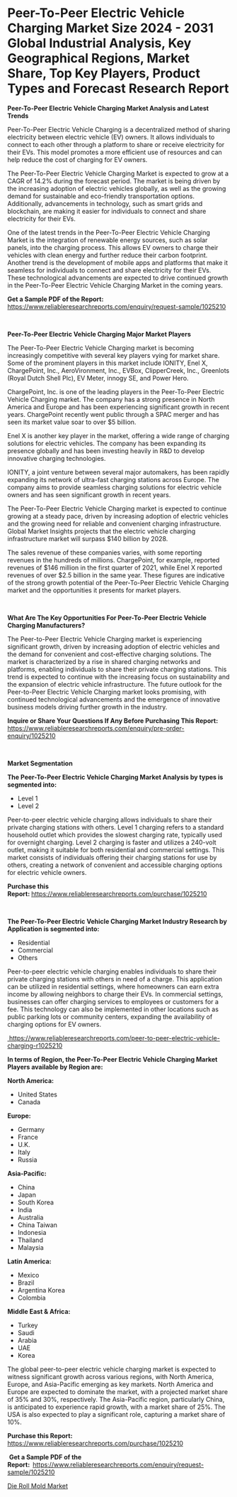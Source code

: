 <p><h1>Peer-To-Peer Electric Vehicle Charging Market Size 2024 - 2031 Global Industrial Analysis, Key Geographical Regions, Market Share, Top Key Players, Product Types and Forecast Research Report</h1></p><p><strong>Peer-To-Peer Electric Vehicle Charging Market Analysis and Latest Trends</strong></p>
<p><p>Peer-To-Peer Electric Vehicle Charging is a decentralized method of sharing electricity between electric vehicle (EV) owners. It allows individuals to connect to each other through a platform to share or receive electricity for their EVs. This model promotes a more efficient use of resources and can help reduce the cost of charging for EV owners.</p><p>The Peer-To-Peer Electric Vehicle Charging Market is expected to grow at a CAGR of 14.2% during the forecast period. The market is being driven by the increasing adoption of electric vehicles globally, as well as the growing demand for sustainable and eco-friendly transportation options. Additionally, advancements in technology, such as smart grids and blockchain, are making it easier for individuals to connect and share electricity for their EVs.</p><p>One of the latest trends in the Peer-To-Peer Electric Vehicle Charging Market is the integration of renewable energy sources, such as solar panels, into the charging process. This allows EV owners to charge their vehicles with clean energy and further reduce their carbon footprint. Another trend is the development of mobile apps and platforms that make it seamless for individuals to connect and share electricity for their EVs. These technological advancements are expected to drive continued growth in the Peer-To-Peer Electric Vehicle Charging Market in the coming years.</p></p>
<p><strong>Get a Sample PDF of the Report:&nbsp;</strong> <a href="https://www.reliableresearchreports.com/enquiry/request-sample/1025210">https://www.reliableresearchreports.com/enquiry/request-sample/1025210</a></p>
<p>&nbsp;</p>
<p><strong>Peer-To-Peer Electric Vehicle Charging Major Market Players</strong></p>
<p><p>The Peer-To-Peer Electric Vehicle Charging market is becoming increasingly competitive with several key players vying for market share. Some of the prominent players in this market include IONITY, Enel X, ChargePoint, Inc., AeroVironment, Inc., EVBox, ClipperCreek, Inc., Greenlots (Royal Dutch Shell Plc), EV Meter, innogy SE, and Power Hero.</p><p>ChargePoint, Inc. is one of the leading players in the Peer-To-Peer Electric Vehicle Charging market. The company has a strong presence in North America and Europe and has been experiencing significant growth in recent years. ChargePoint recently went public through a SPAC merger and has seen its market value soar to over $5 billion.</p><p>Enel X is another key player in the market, offering a wide range of charging solutions for electric vehicles. The company has been expanding its presence globally and has been investing heavily in R&D to develop innovative charging technologies.</p><p>IONITY, a joint venture between several major automakers, has been rapidly expanding its network of ultra-fast charging stations across Europe. The company aims to provide seamless charging solutions for electric vehicle owners and has seen significant growth in recent years.</p><p>The Peer-To-Peer Electric Vehicle Charging market is expected to continue growing at a steady pace, driven by increasing adoption of electric vehicles and the growing need for reliable and convenient charging infrastructure. Global Market Insights projects that the electric vehicle charging infrastructure market will surpass $140 billion by 2028.</p><p>The sales revenue of these companies varies, with some reporting revenues in the hundreds of millions. ChargePoint, for example, reported revenues of $146 million in the first quarter of 2021, while Enel X reported revenues of over $2.5 billion in the same year. These figures are indicative of the strong growth potential of the Peer-To-Peer Electric Vehicle Charging market and the opportunities it presents for market players.</p></p>
<p>&nbsp;</p>
<p><strong>What Are The Key Opportunities For Peer-To-Peer Electric Vehicle Charging Manufacturers?</strong></p>
<p><p>The Peer-to-Peer Electric Vehicle Charging market is experiencing significant growth, driven by increasing adoption of electric vehicles and the demand for convenient and cost-effective charging solutions. The market is characterized by a rise in shared charging networks and platforms, enabling individuals to share their private charging stations. This trend is expected to continue with the increasing focus on sustainability and the expansion of electric vehicle infrastructure. The future outlook for the Peer-to-Peer Electric Vehicle Charging market looks promising, with continued technological advancements and the emergence of innovative business models driving further growth in the industry.</p></p>
<p><strong>Inquire or Share Your Questions If Any Before Purchasing This Report:</strong> <a href="https://www.reliableresearchreports.com/enquiry/pre-order-enquiry/1025210">https://www.reliableresearchreports.com/enquiry/pre-order-enquiry/1025210</a></p>
<p>&nbsp;</p>
<p><strong>Market Segmentation</strong></p>
<p><strong>The Peer-To-Peer Electric Vehicle Charging Market Analysis by types is segmented into:</strong></p>
<p><ul><li>Level 1</li><li>Level 2</li></ul></p>
<p><p>Peer-to-peer electric vehicle charging allows individuals to share their private charging stations with others. Level 1 charging refers to a standard household outlet which provides the slowest charging rate, typically used for overnight charging. Level 2 charging is faster and utilizes a 240-volt outlet, making it suitable for both residential and commercial settings. This market consists of individuals offering their charging stations for use by others, creating a network of convenient and accessible charging options for electric vehicle owners.</p></p>
<p><strong>Purchase this Report:&nbsp;</strong><a href="https://www.reliableresearchreports.com/purchase/1025210">https://www.reliableresearchreports.com/purchase/1025210</a></p>
<p>&nbsp;</p>
<p><strong>The Peer-To-Peer Electric Vehicle Charging Market Industry Research by Application is segmented into:</strong></p>
<p><ul><li>Residential</li><li>Commercial</li><li>Others</li></ul></p>
<p><p>Peer-to-peer electric vehicle charging enables individuals to share their private charging stations with others in need of a charge. This application can be utilized in residential settings, where homeowners can earn extra income by allowing neighbors to charge their EVs. In commercial settings, businesses can offer charging services to employees or customers for a fee. This technology can also be implemented in other locations such as public parking lots or community centers, expanding the availability of charging options for EV owners.</p></p>
<p><a href="https://www.reliableresearchreports.com/peer-to-peer-electric-vehicle-charging-r1025210">&nbsp;https://www.reliableresearchreports.com/peer-to-peer-electric-vehicle-charging-r1025210</a></p>
<p><strong>In terms of Region, the Peer-To-Peer Electric Vehicle Charging Market Players available by Region are:</strong></p>
<p>
    <p> <strong> North America: </strong>
        <ul>
            <li>United States</li>
            <li>Canada</li>
        </ul>
        </p> 
    <p> <strong> Europe: </strong>
        <ul>
            <li>Germany</li>
            <li>France</li>
            <li>U.K.</li>
            <li>Italy</li>
            <li>Russia</li>
        </ul>
        </p> 
    <p> <strong> Asia-Pacific: </strong>
        <ul>
            <li>China</li>
            <li>Japan</li>
            <li>South Korea</li>
            <li>India</li>
            <li>Australia</li>
            <li>China Taiwan</li>
            <li>Indonesia</li>
            <li>Thailand</li>
            <li>Malaysia</li>
        </ul>
        </p> 
    <p> <strong> Latin America: </strong>
        <ul>
            <li>Mexico</li>
            <li>Brazil</li>
            <li>Argentina Korea</li>
            <li>Colombia</li>
        </ul>
        </p> 
    <p> <strong> Middle East & Africa: </strong>
        <ul>
            <li>Turkey</li>
            <li>Saudi</li>
            <li>Arabia</li>
            <li>UAE</li>
            <li>Korea</li>
        </ul>
    </p>
    </p>
<p><p>The global peer-to-peer electric vehicle charging market is expected to witness significant growth across various regions, with North America, Europe, and Asia-Pacific emerging as key markets. North America and Europe are expected to dominate the market, with a projected market share of 35% and 30%, respectively. The Asia-Pacific region, particularly China, is anticipated to experience rapid growth, with a market share of 25%. The USA is also expected to play a significant role, capturing a market share of 10%.</p></p>
<p><strong>Purchase this Report: </strong><a href="https://www.reliableresearchreports.com/purchase/1025210">https://www.reliableresearchreports.com/purchase/1025210</a></p>
<p>&nbsp;<strong>Get a Sample PDF of the Report:&nbsp;&nbsp;</strong><a href="https://www.reliableresearchreports.com/enquiry/request-sample/1025210">https://www.reliableresearchreports.com/enquiry/request-sample/1025210</a></p>
<p><strong></strong></p>
<p><p><a href="https://view.publitas.com/reportprime-1/global-die-roll-mold-market-status-2024-2031-and-forecast-by-region-product-end-use/">Die Roll Mold Market</a></p></p>